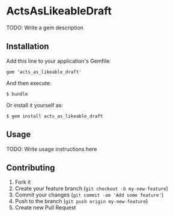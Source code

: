 # ActsAsLikeableDraft

TODO: Write a gem description

## Installation

Add this line to your application's Gemfile:

    gem 'acts_as_likeable_draft'

And then execute:

    $ bundle

Or install it yourself as:

    $ gem install acts_as_likeable_draft

## Usage

TODO: Write usage instructions here

## Contributing

1. Fork it
2. Create your feature branch (`git checkout -b my-new-feature`)
3. Commit your changes (`git commit -am 'Add some feature'`)
4. Push to the branch (`git push origin my-new-feature`)
5. Create new Pull Request
